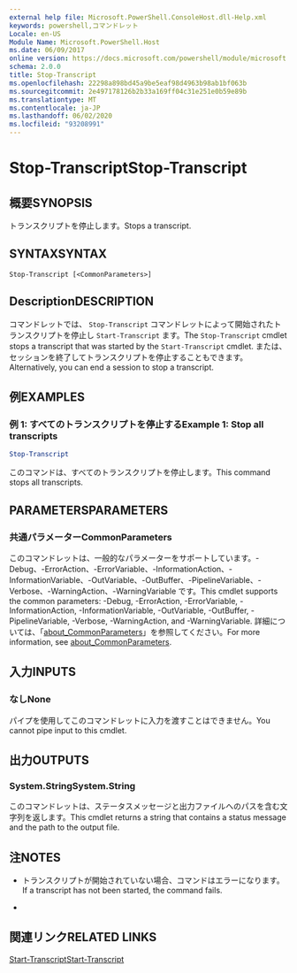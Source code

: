 ```yaml
---
external help file: Microsoft.PowerShell.ConsoleHost.dll-Help.xml
keywords: powershell,コマンドレット
Locale: en-US
Module Name: Microsoft.PowerShell.Host
ms.date: 06/09/2017
online version: https://docs.microsoft.com/powershell/module/microsoft.powershell.host/stop-transcript?view=powershell-5.1&WT.mc_id=ps-gethelp
schema: 2.0.0
title: Stop-Transcript
ms.openlocfilehash: 22298a898bd45a9be5eaf98d4963b98ab1bf063b
ms.sourcegitcommit: 2e497178126b2b33a169ff04c31e251e0b59e89b
ms.translationtype: MT
ms.contentlocale: ja-JP
ms.lasthandoff: 06/02/2020
ms.locfileid: "93208991"
---
```

# <span data-ttu-id="287ef-103">Stop-Transcript</span><span class="sxs-lookup"><span data-stu-id="287ef-103">Stop-Transcript</span></span>

## <span data-ttu-id="287ef-104">概要</span><span class="sxs-lookup"><span data-stu-id="287ef-104">SYNOPSIS</span></span>
<span data-ttu-id="287ef-105">トランスクリプトを停止します。</span><span class="sxs-lookup"><span data-stu-id="287ef-105">Stops a transcript.</span></span>

## <span data-ttu-id="287ef-106">SYNTAX</span><span class="sxs-lookup"><span data-stu-id="287ef-106">SYNTAX</span></span>

```
Stop-Transcript [<CommonParameters>]
```

## <span data-ttu-id="287ef-107">Description</span><span class="sxs-lookup"><span data-stu-id="287ef-107">DESCRIPTION</span></span>
<span data-ttu-id="287ef-108">コマンドレットでは、 `Stop-Transcript` コマンドレットによって開始されたトランスクリプトを停止し `Start-Transcript` ます。</span><span class="sxs-lookup"><span data-stu-id="287ef-108">The `Stop-Transcript` cmdlet stops a transcript that was started by the `Start-Transcript` cmdlet.</span></span>
<span data-ttu-id="287ef-109">または、セッションを終了してトランスクリプトを停止することもできます。</span><span class="sxs-lookup"><span data-stu-id="287ef-109">Alternatively, you can end a session to stop a transcript.</span></span>

## <span data-ttu-id="287ef-110">例</span><span class="sxs-lookup"><span data-stu-id="287ef-110">EXAMPLES</span></span>

### <span data-ttu-id="287ef-111">例 1: すべてのトランスクリプトを停止する</span><span class="sxs-lookup"><span data-stu-id="287ef-111">Example 1: Stop all transcripts</span></span>

```powershell
Stop-Transcript
```

<span data-ttu-id="287ef-112">このコマンドは、すべてのトランスクリプトを停止します。</span><span class="sxs-lookup"><span data-stu-id="287ef-112">This command stops all transcripts.</span></span>

## <span data-ttu-id="287ef-113">PARAMETERS</span><span class="sxs-lookup"><span data-stu-id="287ef-113">PARAMETERS</span></span>

### <span data-ttu-id="287ef-114">共通パラメーター</span><span class="sxs-lookup"><span data-stu-id="287ef-114">CommonParameters</span></span>
<span data-ttu-id="287ef-115">このコマンドレットは、一般的なパラメーターをサポートしています。-Debug、-ErrorAction、-ErrorVariable、-InformationAction、-InformationVariable、-OutVariable、-OutBuffer、-PipelineVariable、-Verbose、-WarningAction、-WarningVariable です。</span><span class="sxs-lookup"><span data-stu-id="287ef-115">This cmdlet supports the common parameters: -Debug, -ErrorAction, -ErrorVariable, -InformationAction, -InformationVariable, -OutVariable, -OutBuffer, -PipelineVariable, -Verbose, -WarningAction, and -WarningVariable.</span></span> <span data-ttu-id="287ef-116">詳細については、「[about_CommonParameters](https://go.microsoft.com/fwlink/?LinkID=113216)」を参照してください。</span><span class="sxs-lookup"><span data-stu-id="287ef-116">For more information, see [about_CommonParameters](https://go.microsoft.com/fwlink/?LinkID=113216).</span></span>

## <span data-ttu-id="287ef-117">入力</span><span class="sxs-lookup"><span data-stu-id="287ef-117">INPUTS</span></span>

### <span data-ttu-id="287ef-118">なし</span><span class="sxs-lookup"><span data-stu-id="287ef-118">None</span></span>
<span data-ttu-id="287ef-119">パイプを使用してこのコマンドレットに入力を渡すことはできません。</span><span class="sxs-lookup"><span data-stu-id="287ef-119">You cannot pipe input to this cmdlet.</span></span>

## <span data-ttu-id="287ef-120">出力</span><span class="sxs-lookup"><span data-stu-id="287ef-120">OUTPUTS</span></span>

### <span data-ttu-id="287ef-121">System.String</span><span class="sxs-lookup"><span data-stu-id="287ef-121">System.String</span></span>
<span data-ttu-id="287ef-122">このコマンドレットは、ステータスメッセージと出力ファイルへのパスを含む文字列を返します。</span><span class="sxs-lookup"><span data-stu-id="287ef-122">This cmdlet returns a string that contains a status message and the path to the output file.</span></span>

## <span data-ttu-id="287ef-123">注</span><span class="sxs-lookup"><span data-stu-id="287ef-123">NOTES</span></span>

* <span data-ttu-id="287ef-124">トランスクリプトが開始されていない場合、コマンドはエラーになります。</span><span class="sxs-lookup"><span data-stu-id="287ef-124">If a transcript has not been started, the command fails.</span></span>

*

## <span data-ttu-id="287ef-125">関連リンク</span><span class="sxs-lookup"><span data-stu-id="287ef-125">RELATED LINKS</span></span>

[<span data-ttu-id="287ef-126">Start-Transcript</span><span class="sxs-lookup"><span data-stu-id="287ef-126">Start-Transcript</span></span>](Start-Transcript.md)
